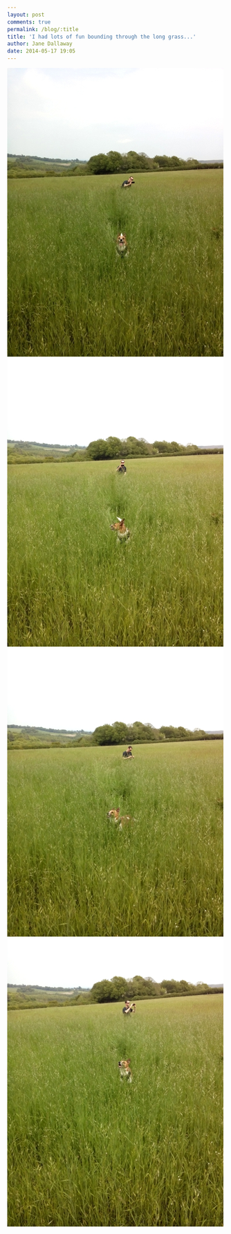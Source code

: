 ```yaml
---
layout: post
comments: true
permalink: /blog/:title
title: 'I had lots of fun bounding through the long grass...'
author: Jane Dallaway
date: 2014-05-17 19:05
---
```


<div><a href="/media/tp_IMG_20140517_150020.jpg"><img src="/media/tp_thumb_IMG_20140517_150020.jpg" width="500" height="667"/></a></div><div><a href="/media/tp_IMG_20140517_150019.jpg"><img src="/media/tp_thumb_IMG_20140517_150019.jpg" width="500" height="667"/></a></div><div><a href="/media/tp_IMG_20140517_150015.jpg"><img src="/media/tp_thumb_IMG_20140517_150015.jpg" width="500" height="667"/></a></div><div><a href="/media/tp_IMG_20140517_150001.jpg"><img src="/media/tp_thumb_IMG_20140517_150001.jpg" width="500" height="667"/></a></div>


     
      
